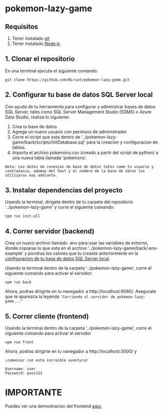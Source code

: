 # pokemon-lazy-game

## Requisitos

1. Tener instalado [git](https://git-scm.com/downloads)
2. Tener instalado [Node.js](https://nodejs.org/en/download/)

## 1. Clonar el repositorio

En una terminal ejecuta el siguiente comando:

```
git clone https://github.com/Niriot/pokemon-lazy-game.git
```

## 2. Configurar tu base de datos SQL Server local

Con ayuda de tu herramienta para configurar y administrar bases de datos SQL Server, tales como SQL Server Management Studio (SSMS) o Azure Data Studio, realiza lo siguiente:

1. Crea tu base de datos
2. Agrega un nuevo usuario con permisos de administrador
3. Corre el script que esta dentro de '../pokemon-lazy-game/back/scripts/InitDatabase.sql' para la creacion y configuracion de tablas.
4. Importa el archivo pokemons.csv (creado a partir del script de python) a una nueva tabla llamada 'pokemons'.

`Nota: Los datos de conexion de base de datos tales como tu usuario y contrasenia, ademas del host y el nombre de la base de datos los utilizaras mas adelante.`

## 3. Instalar dependencias del proyecto

Usando la terminal, dirigete dentro de tu carpeta del repositorio '../pokemon-lazy-game' y corre el siguiente comando:

```
npm run inst-all
```

## 4. Correr servidor (backend)

Crea un nuevo archivo llamado .env para usar las variables de entorno, donde copiaras lo que esta en el archivo '../pokemon-lazy-game/back/.env-example' y pondras los valores que tu creaste anteriormente en la [configuracion de tu base de datos SQL Server local](#2-configurar-tu-base-de-datos-sql-server-local).

Usando la terminal dentro de la carpeta '../pokemon-lazy-game', corre el siguiente comando para activar el servidor:

```
npm run back
```

Ahora, podras dirigirte en tu navegador a http://localhost:8080/. Asegurate que te aparezca la leyenda `"Corriendo el servidor de pokemon-lazy-game..."`

## 5. Correr cliente (frontend)

Usando la terminal dentro de la carpeta '../pokemon-lazy-game', corre el siguiente comando para activar el servidor

```
npm run front
```

Ahora, podras dirigirte en tu navegador a http://localhost:3000/ y

`¡comenzar con esta increible aventura!`

```Para temas de testing dentro del frontend, puedes usar las siguientes credenciales:
Username: user
Password: pass123
```

# IMPORTANTE

Puedes ver una demostracion del frontend [aqui.](https://youtu.be/UZtOppxvYE0)
